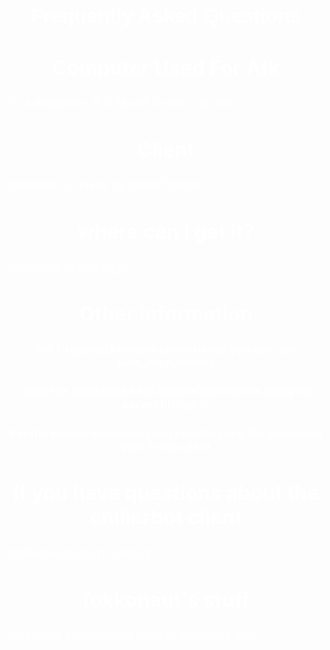 
<h1 style="text-align:center;color: white;font-size: xx-large;font-family: sans-serif;">Frequently Asked Questions</h1>
<h2 style="text-align:center;color: white;font-size: xx-large;">Computer Used For Afk</h2>
<p1 style="text-align:center;color: white;font-size: large;">Its a Raspberry Pi 4 Model B with 2 gb ram</p1>
<h2 style="text-align:center;color: white;font-size: xx-large;">Client</h2>
<p1 style="text-align:center;color: white;font-size: large;">chillerbot-ux made by ChillerDragon</p1>
<h2 style="text-align:center;color: white;font-size: xx-large;">where can i get it?</h2>
<a href="https://github.com/chillerbot" style="text-align: center;color: white;font-size: large;">Chillerbot Github Page</a>
<h2 style="text-align:center;color: white;font-size: xx-large;">Other Information</h2>
<h2 style="text-align:center;color: white;font-size: large;">For Dropping Money Automatically you can use auto_drop_money</h2>
<h2 style="text-align:center;color: white;font-size: large;">I read the messages sent ingame sometimes using the server bridge :P</h2>
<h2 style="text-align:center;color: white;font-size: large;">For the mouse movement and emotes i use the command vibe in the client</h2>
<h2 style="text-align:center;color: white;font-size: xx-large;">If you have questions about the chillerbot client</h2>
<a href="https://discord.gg/EEvMfTZdEw" style="text-align: center;color: white;font-size: large;">Chillerbot Support Discord</a>
<h2 style="text-align:center;color: white;font-size: xx-large;">fokkonaut's stuff</h2>
<a href="https://discord.gg/qccRrtb" style="text-align: center;color: white;font-size: large;">fokkonaut's playground discord</a>
<a href="https://fokkonaut.de" style="text-align: center;color: white;font-size: large;">fokkonaut web</a>
<style>
    body {
      background-image: url('amongus.png');
      background-attachment: fixed;
    }
</style>
<title>Boti. FAQ
